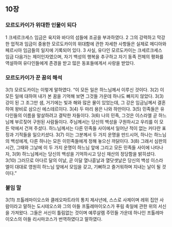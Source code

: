 ## 10장
### 모르도카이가 위대한 인물이 되다
1 크세르크세스 임금은 육지와 바다의 섬들에 조공을 부과하였다.
2 그의 강력하고 막강한 업적과 임금이 중용한 모르도카이의 위대함에 관한 자세한 사항들은 실제로 메디아와 페르시아 임금들의 일지에 기록되어 있다.
3 사실, 유다인 모르도카이는 크세르크세스 임금 다음가는 제이인자였으며, 자기 백성의 행복을 추구하고 자기 동족 전체의 평화를 역설하여 유다인들에게 존경을 받고 많은 동포들에게서 사랑을 받았다.
### 모르도카이가 꾼 꿈의 해석
3(1) 모르도카이는 이렇게 말하였다. “이 모든 일은 하느님께서 이루신 것이다.
3(2) 이 모든 일에 대하여 내가 본 꿈을 기억해 보면 그것들 가운데 하나도 빠지지 않았다.
3(3) 강이 된 그 조그만 샘, 거기에는 빛과 해와 많은 물이 있었는데, 그 강은 임금님께서 결혼하여 왕비로 삼으신 에스테르이다.
3(4) 두 마리 용은 나와 하만이다.
3(5) 민족들은 유다인들의 이름을 말살하려고 결탁한 자들이다.
3(6) 나의 민족, 그것은 이스라엘 곧 하느님께 부르짖어 구원된 사람들이다. 주님께서는 당신의 백성을 구원하시고 우리를 이 모든 악에서 건져 주셨다. 하느님께서는 다른 민족들 사이에서 일어난 적이 없는 커다란 표징과 기적들을 일으키셨다.
3(7) 이는 그분께서 두 가지 운명을 만드시어, 하나는 하느님의 백성에게, 다른 하나는 모든 이민족들에게 정해 놓으신 까닭이다.
3(8) 그래서 심판의 시간, 그때와 그날에 이 두 가지 운명이 하느님 앞에 그리고 모든 민족들 사이에 나타나자,
3(9) 하느님께서는 당신의 백성을 기억하시고 당신 재산의 정당함을 밝히셨다.
3(10) 그러므로 아다르 달의 이날, 곧 이달 열나흗날과 열닷샛날은 당신의 백성 이스라엘이 대대로 영원히 하느님 앞에서 모임을 갖고, 기뻐하고 즐거워하며 지내는 날이 될 것이다.”
### 붙임 말
3(11) 프톨레마이오스와 클레오파트라의 통치 제사년에, 스스로 사제이며 레위 집안 사람이라고 말하는 도시테오스와 그의 아들 프톨레마이오스가 푸림 축일에 관한 위의 서신을 가져왔다. 그들은 서신이 틀림없는 것이며 예루살렘 주민들 가운데 하나인 프톨레마이오스의 아들 리시마코스가 번역하였다고 말하였다.
